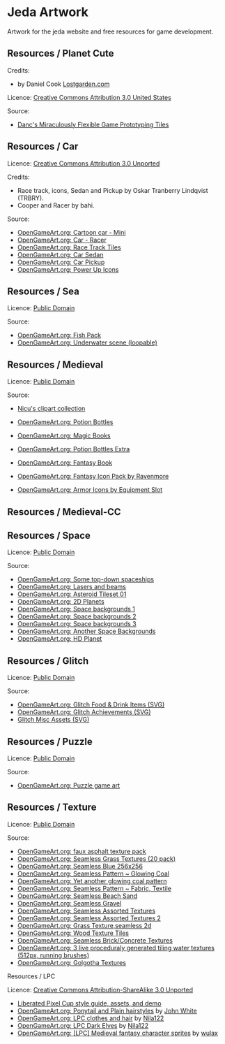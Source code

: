 Jeda Artwork
============

Artwork for the jeda website and free resources for game development.

Resources / Planet Cute
-----------------------

Credits:
* by Daniel Cook [Lostgarden.com](http://Lostgarden.com)

Licence: [Creative Commons Attribution 3.0 United States](http://creativecommons.org/licenses/by/3.0/us/)

Source:
* [Danc's Miraculously Flexible Game Prototyping Tiles](http://www.lostgarden.com/2007/05/dancs-miraculously-flexible-game.html)

Resources / Car
---------------

Licence: [Creative Commons Attribution 3.0 Unported](http://creativecommons.org/licenses/by/3.0/)

Credits: 
* Race track, icons, Sedan and Pickup by Oskar Tranberry Lindqvist (TRBRY).
* Cooper and Racer by bahi. 

Source:
* [OpenGameArt.org: Cartoon car - Mini](http://opengameart.org/content/cartoon-car-mini)
* [OpenGameArt.org: Car - Racer](http://opengameart.org/content/car-racer)
* [OpenGameArt.org: Race Track Tiles](http://opengameart.org/content/race-track-tiles-0)
* [OpenGameArt.org: Car Sedan](http://opengameart.org/content/car-sedan)
* [OpenGameArt.org: Car Pickup](http://opengameart.org/content/car-pickup)
* [OpenGameArt.org: Power Up Icons](http://opengameart.org/content/power-up-icons)

Resources / Sea
---------------

Licence: [Public Domain](http://creativecommons.org/publicdomain/zero/1.0/)

Source:
* [OpenGameArt.org: Fish Pack](http://opengameart.org/content/fish-pack)
* [OpenGameArt.org: Underwater scene (loopable)](http://opengameart.org/content/underwater-scene-loopable)

Resources / Medieval
--------------------

Licence: [Public Domain](http://creativecommons.org/publicdomain/zero/1.0/)

Source:
* [Nicu's clipart collection](http://clipart.nicubunu.ro/?gallery=rpg_map)
* [OpenGameArt.org: Potion Bottles](http://opengameart.org/content/potion-bottles)
* [OpenGameArt.org: Magic Books](http://opengameart.org/content/magic-books)
* [OpenGameArt.org: Potion Bottles Extra](http://opengameart.org/content/potion-bottles-extra)
* [OpenGameArt.org: Fantasy Book](http://opengameart.org/content/fantasy-book)
* [OpenGameArt.org: Fantasy Icon Pack by Ravenmore](http://opengameart.org/content/fantasy-icon-pack-by-ravenmore-0)


* [OpenGameArt.org: Armor Icons by Equipment Slot](http://opengameart.org/content/armor-icons-by-equipment-slot)

Resources / Medieval-CC
-----------------------

Resources / Space
-----------------

Licence: [Public Domain](http://creativecommons.org/publicdomain/zero/1.0/)

Source:
* [OpenGameArt.org: Some top-down spaceships](http://opengameart.org/content/some-top-down-spaceships)
* [OpenGameArt.org: Lasers and beams](http://opengameart.org/content/lasers-and-beams)
* [OpenGameArt.org: Asteroid Tileset 01](http://opengameart.org/content/asteroid-tileset-01)
* [OpenGameArt.org: 2D Planets](http://opengameart.org/content/2d-planets-0)
* [OpenGameArt.org: Space backgrounds 1](http://opengameart.org/content/space-backgrounds-1)
* [OpenGameArt.org: Space backgrounds 2](http://opengameart.org/content/space-backgrounds-2)
* [OpenGameArt.org: Space backgrounds 3](http://opengameart.org/content/space-backgrounds-3)
* [OpenGameArt.org: Another Space Backgrounds](http://opengameart.org/content/another-space-backgrounds)
* [OpenGameArt.org: HD Planet](http://opengameart.org/content/hd-planet)

Resources / Glitch
------------------

Licence: [Public Domain](http://creativecommons.org/publicdomain/zero/1.0/)

Source:
* [OpenGameArt.org: Glitch Food & Drink Items (SVG)](http://opengameart.org/content/glitch-food-drink-items-svg)
* [OpenGameArt.org: Glitch Achievements (SVG)](http://opengameart.org/content/glitch-achievements-svg)
* [Glitch Misc Assets (SVG)](http://opengameart.org/content/glitch-misc-assets-svg)

Resources / Puzzle
------------------

Licence: [Public Domain](http://creativecommons.org/publicdomain/zero/1.0/)

Source:
* [OpenGameArt.org: Puzzle game art](http://opengameart.org/content/puzzle-game-art)

Resources / Texture
-------------------

Licence: [Public Domain](http://creativecommons.org/publicdomain/zero/1.0/)

Source:
* [OpenGameArt.org: faux asphalt texture pack](http://opengameart.org/content/faux-asphalt-texture-pack)
* [OpenGameArt.org: Seamless Grass Textures (20 pack)](http://opengameart.org/content/seamless-grass-textures-20-pack)
* [OpenGameArt.org: Seamless Blue 256x256](http://opengameart.org/content/seamless-blue-256x256)
* [OpenGameArt.org: Seamless Pattern ~ Glowing Coal](http://opengameart.org/content/seamless-pattern-glowing-coal)
* [OpenGameArt.org: Yet another glowing coal pattern](http://opengameart.org/content/yet-another-glowing-coal-pattern)
* [OpenGameArt.org: Seamless Pattern ~ Fabric, Textile](http://opengameart.org/content/seamless-pattern-fabric-textile)
* [OpenGameArt.org: Seamless Beach Sand](http://opengameart.org/content/seamless-beach-sand)
* [OpenGameArt.org: Seamless Gravel](http://opengameart.org/content/seamless-gravel)
* [OpenGameArt.org: Seamless Assorted Textures](http://opengameart.org/content/seamless-assorted-textures)
* [OpenGameArt.org: Seamless Assorted Textures 2](http://opengameart.org/content/seamless-assorted-textures-2)
* [OpenGameArt.org: Grass Texture,seamless 2d](http://opengameart.org/content/grass-textureseamless-2d)
* [OpenGameArt.org: Wood Texture Tiles](http://opengameart.org/content/wood-texture-tiles)
* [OpenGameArt.org: Seamless Brick/Concrete Textures](http://opengameart.org/content/seamless-brickconcrete-textures)
* [OpenGameArt.org: 3 live proceduraly generated tiling water textures (512px, running brushes)](http://opengameart.org/content/3-live-proceduraly-generated-tiling-water-textures-512px-running-brushes)
* [OpenGameArt.org: Golgotha Textures](http://opengameart.org/content/golgotha-textures)

Resources / LPC

Licence: [Creative Commons Attribution-ShareAlike 3.0 Unported](http://creativecommons.org/licenses/by-sa/3.0/)

* [Liberated Pixel Cup style guide, assets, and demo](http://lpc.opengameart.org/static/lpc-style-guide/assets.html)
* [OpenGameArt.org: Ponytail and Plain hairstyles](http://opengameart.org/content/ponytail-and-plain-hairstyles)
  by [John White](http://opengameart.org/users/joe-white)
* [OpenGameArt.org: LPC clothes and hair](http://opengameart.org/content/lpc-clothes-and-hair)
  by [Nila122](http://opengameart.org/users/nila122)
* [OpenGameArt.org: LPC Dark Elves](http://opengameart.org/content/lpc-dark-elves)
  by [Nila122](http://opengameart.org/users/nila122)
* [OpenGameArt.org: [LPC] Medieval fantasy character sprites](http://opengameart.org/content/lpc-medieval-fantasy-character-sprites)
  by [wulax](http://opengameart.org/users/wulax)

